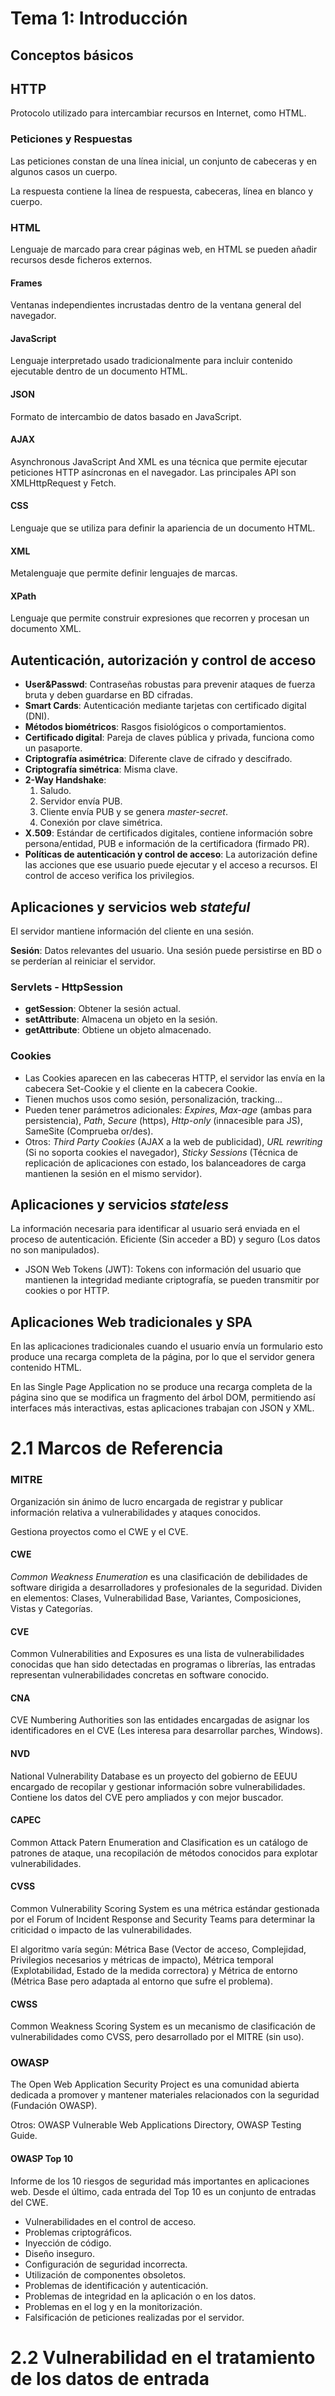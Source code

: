 # Tema 1: Introducción

## Conceptos básicos

## HTTP

Protocolo utilizado para intercambiar recursos en Internet, como HTML.

### Peticiones y Respuestas

Las peticiones constan de una línea inicial, un conjunto de cabeceras y en algunos casos un cuerpo.

La respuesta contiene la línea de respuesta, cabeceras, línea en blanco y cuerpo.

### HTML

Lenguaje de marcado para crear páginas web, en HTML se pueden añadir recursos desde ficheros externos.

#### Frames

Ventanas independientes incrustadas dentro de la ventana general del navegador.

#### JavaScript

Lenguaje interpretado usado tradicionalmente para incluir contenido ejecutable dentro de un documento HTML.

#### JSON

Formato de intercambio de datos basado en JavaScript.

#### AJAX

Asynchronous JavaScript And XML es una técnica que permite ejecutar peticiones HTTP asíncronas en el navegador. Las principales API son XMLHttpRequest y Fetch.

#### CSS

Lenguaje que se utiliza para definir la apariencia de un documento HTML.

#### XML

Metalenguaje que permite definir lenguajes de marcas.

#### XPath

Lenguaje que permite construir expresiones que recorren y procesan un documento XML.

## Autenticación, autorización y control de acceso

- **User&Passwd**: Contraseñas robustas para prevenir ataques de fuerza bruta y deben guardarse en BD cifradas.
- **Smart Cards**: Autenticación mediante tarjetas con certificado digital (DNI).
- **Métodos biométricos**: Rasgos fisiológicos o comportamientos.
- **Certificado digital**: Pareja de claves pública y privada, funciona como un pasaporte.
- **Criptografía asimétrica**: Diferente clave de cifrado y descifrado.
- **Criptografía simétrica**: Misma clave.
- **2-Way Handshake**:
    1. Saludo.
    2. Servidor envía PUB.
    3. Cliente envía PUB y se genera *master-secret*.
    4. Conexión por clave simétrica.
- **X.509**: Estándar de certificados digitales, contiene información sobre persona/entidad, PUB e información de la certificadora (firmado PR).
- **Políticas de autenticación y control de acceso**: La autorización define las acciones que ese usuario puede ejecutar y el acceso a recursos. El control de acceso verifica los privilegios.

## Aplicaciones y servicios web *stateful*

El servidor mantiene información del cliente en una sesión.

**Sesión**: Datos relevantes del usuario. Una sesión puede persistirse en BD o se perderían al reiniciar el servidor.

### Servlets - HttpSession

- **getSession**: Obtener la sesión actual.
- **setAttribute**: Almacena un objeto en la sesión.
- **getAttribute**: Obtiene un objeto almacenado.

### Cookies

- Las Cookies aparecen en las cabeceras HTTP, el servidor las envía en la cabecera Set-Cookie y el cliente en la cabecera Cookie.
- Tienen muchos usos como sesión, personalización, tracking...
- Pueden tener parámetros adicionales: *Expires*, *Max-age* (ambas para persistencia), *Path*, *Secure* (https), *Http-only* (innacesible para JS), SameSite (Comprueba or/des).
- Otros: *Third Party Cookies* (AJAX a la web de publicidad), *URL rewriting* (Si no soporta cookies el navegador), *Sticky Sessions* (Técnica de replicación de aplicaciones con estado, los balanceadores de carga mantienen la sesión en el mismo servidor).

## Aplicaciones y servicios *stateless*

La información necesaria para identificar al usuario será enviada en el proceso de autenticación. Eficiente (Sin acceder a BD) y seguro (Los datos no son manipulados).

- JSON Web Tokens (JWT): Tokens con información del usuario que mantienen la integridad mediante criptografía, se pueden transmitir por cookies o por HTTP.

## Aplicaciones Web tradicionales y SPA

En las aplicaciones tradicionales cuando el usuario envía un formulario esto produce una recarga completa de la página, por lo que el servidor genera contenido HTML.

En las Single Page Application no se produce una recarga completa de la página sino que se modifica un fragmento del árbol DOM, permitiendo así interfaces más interactivas, estas aplicaciones trabajan con JSON y XML.

# 2.1 Marcos de Referencia

### MITRE

Organización sin ánimo de lucro encargada de registrar y publicar información relativa a vulnerabilidades y ataques conocidos.

Gestiona proyectos como el CWE y el CVE.

#### CWE

*Common Weakness Enumeration* es una clasificación de debilidades de software dirigida a desarrolladores y profesionales de la seguridad. Dividen en elementos: Clases, Vulnerabilidad Base, Variantes, Composiciones, Vistas y Categorías.

#### CVE

Common Vulnerabilities and Exposures es una lista de vulnerabilidades conocidas que han sido detectadas en programas o librerías, las entradas representan vulnerabilidades concretas en software conocido.

#### CNA

CVE Numbering Authorities son las entidades encargadas de asignar los identificadores en el CVE (Les interesa para desarrollar parches, Windows).

#### NVD

National Vulnerability Database es un proyecto del gobierno de EEUU encargado de recopilar y gestionar información sobre vulnerabilidades. Contiene los datos del CVE pero ampliados y con mejor buscador.

#### CAPEC

Common Attack Patern Enumeration and Clasification es un catálogo de patrones de ataque, una recopilación de métodos conocidos para explotar vulnerabilidades.

#### CVSS

Common Vulnerability Scoring System es una métrica estándar gestionada por el Forum of Incident Response and Security Teams para determinar la criticidad o impacto de las vulnerabilidades.

El algoritmo varía según: Métrica Base (Vector de acceso, Complejidad, Privilegios necesarios y métricas de impacto), Métrica temporal (Explotabilidad, Estado de la medida correctora) y Métrica de entorno (Métrica Base pero adaptada al entorno que sufre el problema).

#### CWSS

Common Weakness Scoring System es un mecanismo de clasificación de vulnerabilidades como CVSS, pero desarrollado por el MITRE (sin uso).
### OWASP

The Open Web Application Security Project es una comunidad abierta dedicada a promover y mantener materiales relacionados con la seguridad (Fundación OWASP).

Otros: OWASP Vulnerable Web Applications Directory, OWASP Testing Guide.

#### OWASP Top 10

Informe de los 10 riesgos de seguridad más importantes en aplicaciones web. Desde el último, cada entrada del Top 10 es un conjunto de entradas del CWE.

- Vulnerabilidades en el control de acceso.
- Problemas criptográficos.
- Inyección de código.
- Diseño inseguro.
- Configuración de seguridad incorrecta.
- Utilización de componentes obsoletos.
- Problemas de identificación y autenticación.
- Problemas de integridad en la aplicación o en los datos.
- Problemas en el log y en la monitorización.
- Falsificación de peticiones realizadas por el servidor.

# 2.2 Vulnerabilidad en el tratamiento de los datos de entrada